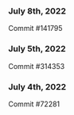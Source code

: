 ### July 8th, 2022

Commit #141795

### July 5th, 2022

Commit #314353


### July 4th, 2022

Commit #72281
